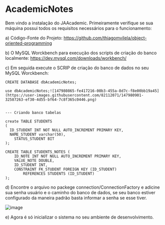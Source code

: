 # AcademicNotes

Bem vindo a instalação do JAAcademic. Primeiramente verifique se sua máquina possui todos os requisitos necessários para o funcionamento:

  a) Código-Fonte do Projeto: https://github.com/thiagomvilela/object-oriented-programming

  b) O MySQL Worckbench para execução dos scripts de criação do banco localmente: https://dev.mysql.com/downloads/workbench/

  c) Em seguida execute o SCRIP de criação do banco de dados no seu MySQL Worckbench:
    
    CREATE DATABASE dbAcademicNotes;

    use dbAcademicNotes;![147980865-fe417216-00b3-455a-8d7c-f8e00bb19a45](https://user-images.githubusercontent.com/82112071/147980901-32587263-ef30-4d55-bf64-7c8f365c0446.png)


    --- Criando banco tabelas

    create TABLE STUDENTS 
    (
      ID_STUDENT INT NOT NULL AUTO_INCREMENT PRIMARY KEY,
      NAME_STUDENT varchar(50),
        STATUS_STUDENT BIT    
    );

    CREATE TABLE STUDENTS_NOTES (
        ID_NOTE INT NOT NULL AUTO_INCREMENT PRIMARY KEY,
        VALUE_NOTE DOUBLE,
        ID_STUDENT INT,
        CONSTRAINT FK_STUDENT FOREIGN KEY (ID_STUDENT)
            REFERENCES STUDENTS (ID_STUDENT)
    );
    
   d) Encontre o arquivo no packege connection/ConnectionFactory e adicine sua senha usuário e o caminho do banco de dados, se seu banco estiver configurado da maneira  padrão basta informar a senha se esse tiver.

   ![image](https://user-images.githubusercontent.com/82112071/147980997-ed094855-2fe6-46ac-be86-db6d2cdc90cb.png)

  e) Agora é só inicializar o sistema no seu ambiente de desenvolvimento.

